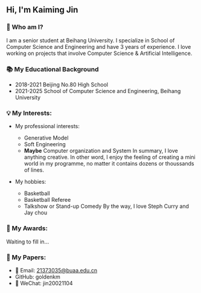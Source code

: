 ## Hi, I'm Kaiming Jin

<!--
**goldenkm/goldenkm** is a ✨ _special_ ✨ repository because its `README.md` (this file) appears on your GitHub profile.

Here are some ideas to get you started:

- 🔭 I’m currently working on ...
- 🌱 I’m currently learning ...
- 👯 I’m looking to collaborate on ...
- 🤔 I’m looking for help with ...
- 💬 Ask me about ...
- 📫 How to reach me: ...
- 😄 Pronouns: ...
- ⚡ Fun fact: ...
-->

### 🚀 Who am I?
I am a senior student at Beihang University. I specialize in School of Computer Science and Engineering and have 3 years of experience. I love working on projects that involve Computer Science & Artificial Intelligence.

### 📚 My Educational Background
- 2018-2021 Beijing No.80 High School
- 2021-2025 School of Computer Science and Engineering, Beihang University

### 💡 My Interests:
- My professional interests:
  - Generative Model
  - Soft Engineering
  - **Maybe** Computer organization and System
In summary, I love anything creative. In other word, I enjoy the feeling of creating a mini world in my programme, no matter it contains dozens or thoussands of lines.

- My hobbies:
  - Basketball
  - Basketball Referee
  - Talkshow or Stand-up Comedy
By the way, I love Steph Curry and Jay chou

### 🥇 My Awards:
Waiting to fill in...

### 📃 My Papers:
- 📩 Email: 21373035@buaa.edu.cn
- GitHub: goldenkm
- 💬 WeChat: jin20021104

